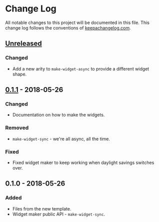 # Change Log
All notable changes to this project will be documented in this file. This change log follows the conventions of [keepachangelog.com](http://keepachangelog.com/).

## [Unreleased]
### Changed
- Add a new arity to `make-widget-async` to provide a different widget shape.

## [0.1.1] - 2018-05-26
### Changed
- Documentation on how to make the widgets.

### Removed
- `make-widget-sync` - we're all async, all the time.

### Fixed
- Fixed widget maker to keep working when daylight savings switches over.

## 0.1.0 - 2018-05-26
### Added
- Files from the new template.
- Widget maker public API - `make-widget-sync`.

[Unreleased]: https://github.com/your-name/tusk/compare/0.1.1...HEAD
[0.1.1]: https://github.com/your-name/tusk/compare/0.1.0...0.1.1
